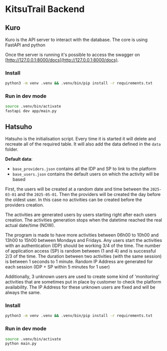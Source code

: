 # KitsuTrail Backend 

## Kuro
Kuro is the API server to interact with the database.
The core is using FastAPI and python

Once the server is running it's possible to access the swagger on [http://127.0.0.1:8000/docs](http://127.0.0.1:8000/docs).

### Install
```bash
python3 -m venv .venv && .venv/bin/pip install -r requirements.txt
```

### Run in dev mode
```bash
source .venv/bin/activate
fastapi dev app/main.py
```

## Hatsuho
Hatsuho is the initialisation script.
Every time it is started it will delete and recreate all of the required table.
It will also add the data defined in the `data` folder.

**Default data**:
- `base_providers.json` contains all the IDP and SP to link to the platform
- `base_users.json` contains the default users on which the activity will be based

First, the users will be created at a random date and time between the `2025-03-01` and the  `2025-05-01`.
Then the providers will be created the day before the oldest user.
In this case no activities can be created before the providers creation.

The activities are generated users by users starting right after each users creation.
The activities generation stops when the datetime reached the real actual date/time (NOW).

The program is made to have more activities between 06h00 to 10h00 and 13h00 to 15h00 between Mondays and Fridays.
Any users start the activities with an authentication (IDP) should be working 3/4 of the time.
The number of application access (SP) is random between (1 and 4) and is successful 2/3 of the time.
The duration between two activities (with the same session) is between 1 seconds to 1 minute.
Random IP Address are generated for each session (IDP + SP within 5 minutes for 1 user)

Additionally, 3 unknown users are used to create some kind of 'monitoring' activities that are sometimes put in place by customer to check the platform availability.
The IP Address for these unknown users are fixed and will be always the same.


### Install
```bash
python3 -m venv .venv && .venv/bin/pip install -r requirements.txt
```

### Run in dev mode
```bash
source .venv/bin/activate
python main.py
```
